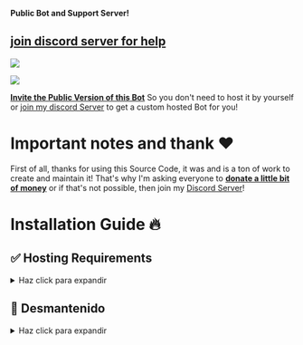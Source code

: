 <b>Public Bot and Support Server!</b>
## [join discord server for help](https://discord.gg/MCYVYNXKXj)
<a href=«https://discord.gg/MCYVYNXKXj»><img src=«https://media.discordapp.net/attachments/945572599528841226/952223857438236732/standard_1.gif»></a>

 <a href=«https://discord.gg/MCYVYNXKXj»><img src=«https://images-ext-2.discordapp.net/external/rnzY5yZkKupHmoaRX-t4FjDxR0RDCtdOUqahMq6faTQ/%3Fwidth%3D1043%26height%3D586/https/media.discordapp.net/attachments/916693816432537611/949638254636970034/CLAN.png»></a>

 
[**Invite the Public Version of this Bot**](https://milrato.milrato.dev) So you don't need to host it by yourself or [join my discord Server](https://discord.gg/milrato) to get a custom hosted Bot for you!


# Important notes and thank ❤️
First of all, thanks for using this Source Code, it was and is a ton of work to create and maintain it!
That's why I'm asking everyone to [**donate a little bit of money**](https://donate.milrato.dev) or if that's not possible, then join my [Discord Server](https://discord.gg/milrato)!

# Installation Guide 🔥

## ✅ Hosting Requirements

<details>
  <summary>Haz click para expandir</summary>

  * [nodejs](https://nodejs.org) version 16.6 or higher, i recommend the latest STABLE version
  * [python](https://python.org) version 3.8 o superior, para instalar la base de datos `enmap` (better-sqlite3)
  * ¡un VPS sería aconsejable, para que no tenga que mantener su pc/portátil/raspi 24/7 en línea! [haga clic aquí para una configuración debian](https://github.com/Tomato6966/Debian-Cheat-Sheet-Setup/wiki/)
  * Comprueba mi host recomendado: [BERO-HOST](https://bero.milrato.dev) y usa el código `milrato` para un OP VPS barato (kvm)
  * [Haga clic aquí para un enlace de pedido directo](https://bero-host.de/server/prepaid-kvm-rootserver-paket-mieten)
  * [Lavalink](https://github.com/lavalink-devs/Lavalink/releases)

</details>

## 🙌 Desmantenido

<details>
  <summary>Haz click para expandir</summary>

  1. Esta fue la última release de este proyecto, estamos manteniendo otro [Nuevo proyecto](https://github.com/Caletayo/Clan-sasukon)
     * either by: `git clone https://github.com/Tomato6966/Multipurpose-discord-bot`
  
</details>